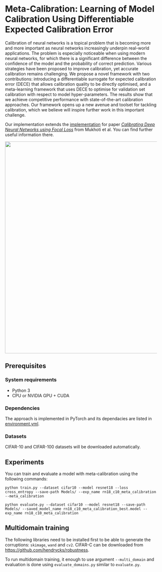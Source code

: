 # Meta-Calibration: Learning of Model Calibration Using Differentiable Expected Calibration Error

Calibration of neural networks is a topical problem that is becoming more and more important as neural networks increasingly underpin real-world applications. The problem is especially noticeable when using modern neural networks, for which there is a significant difference between the confidence of the model and the probability of correct prediction. Various strategies have been proposed to improve calibration, yet accurate calibration remains challenging. We propose a novel framework with two contributions: introducing a differentiable surrogate for expected calibration error (DECE) that allows calibration quality to be directly optimised, and a meta-learning framework that uses DECE to optimise for validation set calibration with respect to model  hyper-parameters. The results show that we achieve competitive performance with state-of-the-art calibration approaches. Our framework opens up a new avenue and toolset for tackling calibration, which we believe will inspire further work in this important challenge.

Our implementation extends the [implementation](https://github.com/torrvision/focal_calibration) for paper [*Calibrating Deep Neural Networks using Focal Loss*](https://arxiv.org/abs/2002.09437) from Mukhoti et al. You can find further useful information there.


<p align="center"><img src='DECEandECEcorrelations.png' width=700></p>

## Prerequisites

### System requirements
- Python 3
- CPU or NVIDIA GPU + CUDA

### Dependencies
The approach is implemented in PyTorch and its dependacies are listed in [environment.yml](environment.yml).

### Datasets
CIFAR-10 and CIFAR-100 datasets will be downloaded automatically.

## Experiments

You can train and evaluate a model with meta-calibration using the following commands:
```
python train.py --dataset cifar10 --model resnet18 --loss cross_entropy --save-path Models/ --exp_name rn18_c10_meta_calibration --meta_calibration

python evaluate.py --dataset cifar10 --model resnet18 --save-path Models/ --saved_model_name rn18_c10_meta_calibration_best.model --exp_name rn18_c10_meta_calibration
```

## Multidomain training
The following libraries need to be installed first to be able to generate the corruptions: `skimage`, `wand` and `cv2`. CIFAR-C can be downloaded from https://github.com/hendrycks/robustness.

To run multidomain training, it enough to use argument `--multi_domain` and evaluation is done using `evaluate_domains.py` similar to `evaluate.py`. 